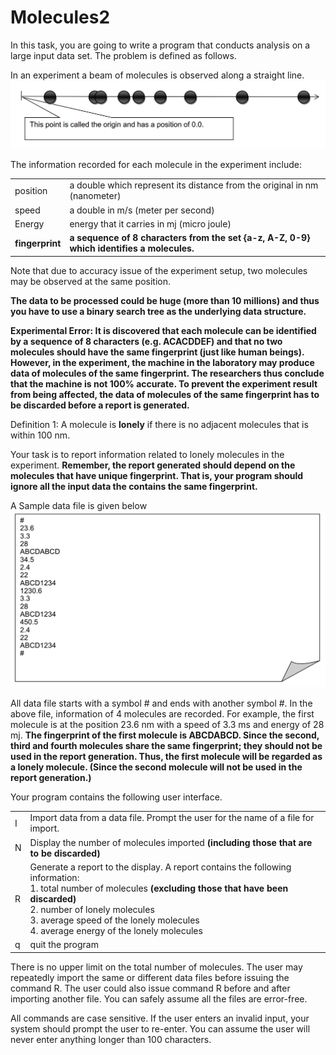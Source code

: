 Molecules2
===========

In this task, you are going to write a program that conducts analysis on a large input data set. The problem is defined as follows. 

In an experiment a beam of molecules is observed along a straight line.
![f](https://github.com/GoldOne/See-pei-pei/blob/master/fig_bed/molecules.png) 

The information recorded for each molecule in the experiment include:
<table><tr><td>
position</td><td>a double which represent its distance from the original in nm (nanometer)</td></tr>
<tr><td>speed</td><td> a double in m/s (meter per second)</td></tr>
<tr><td>Energy</td><td> energy that it carries in mj (micro joule)</td></tr>
<tr><td><b>fingerprint</b></td><td><b> a sequence of 8 characters from the set {a-z, A-Z, 0-9} which identifies a molecules.</b></td></tr></table>
Note that due to accuracy issue of the experiment setup, two molecules may be observed at the same position.

**The data to be processed could be huge (more than 10 millions) and thus you have to use a binary search tree as the underlying data structure.**

**Experimental Error: It is discovered that each molecule can be identified by a sequence of 8 characters (e.g. ACACDDEF) and that no two molecules should have the same fingerprint (just like human beings). However, in the experiment, the machine in the laboratory may produce data of molecules of the same fingerprint. The researchers thus conclude that the machine is not 100% accurate. To prevent the experiment result from being affected, the data of molecules of the same fingerprint has to be discarded before a report is generated.**

Definition 1: A molecule is **lonely** if there is no adjacent molecules that is within 100 nm.

Your task is to report information related to lonely molecules in the experiment. **Remember, the report generated should depend on the molecules that have unique fingerprint. That is, your program should ignore all the input data the contains the same fingerprint.**

A Sample data file is given below
![f](https://github.com/GoldOne/See-pei-pei/blob/master/fig_bed/sample%20data%20for%20molecules2.png)

All data file starts with a symbol # and ends with another symbol #. In the above file, information of 4 molecules are recorded. For example, the first molecule is at the position 23.6 nm with a speed of 3.3 ms and energy of 28 mj. **The fingerprint of the first molecule is ABCDABCD. Since the second, third and fourth molecules share the same fingerprint; they should not be used in the report generation. Thus, the first molecule will be regarded as a lonely molecule. (Since the second molecule will not be used in the report generation.)**

Your program contains the following user interface.
<table><tr><td>
I</td><td> Import data from a data file. Prompt the user for the name of a file for import.</td></tr>
<tr><td>N</td><td> Display the number of molecules imported <b>(including those that are to be
discarded)</b></td></tr>
<tr><td>R</td><td> Generate a report to the display. A report contains the following information:</br>
1. total number of molecules <b>(excluding those that have been discarded)</b></br>
2. number of lonely molecules</br>
3. average speed of the lonely molecules</br>
4. average energy of the lonely molecules</td></tr>
<tr><td>q</td><td> quit the program</td></tr></table>

There is no upper limit on the total number of molecules. The user may repeatedly import the same or different data files before issuing the command R. The user could also issue command R before and after importing another file. You can safely assume all the files are error-free.

All commands are case sensitive. If the user enters an invalid input, your system should prompt the user to re-enter. You can assume the user will never enter anything longer than 100 characters.
